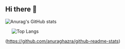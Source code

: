 ## Hi there 👋
![Anurag's GitHub stats](https://github-readme-stats.vercel.app/api?username=DIYlxz)<p style="padding-left: 20px">![Top Langs](https://github-readme-stats.vercel.app/api/top-langs/?username=DIYlxz&layout=compact)</p>(https://github.com/anuraghazra/github-readme-stats)  
<!--
**DIYlxz/DIYlxz** is a ✨ _special_ ✨ repository because its `README.md` (this file) appears on your GitHub profile.

Here are some ideas to get you started:

- 🔭 I’m currently working on ...
- 🌱 I’m currently learning ...
- 👯 I’m looking to collaborate on ...
- 🤔 I’m looking for help with ...
- 💬 Ask me about ...
- 📫 How to reach me: ...
- 😄 Pronouns: ...
- ⚡ Fun fact: ...
-->
